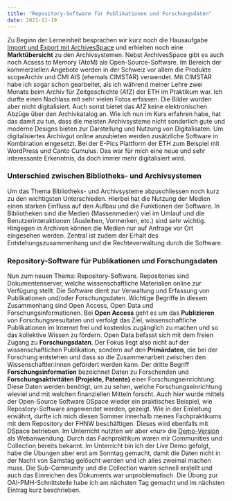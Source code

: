 ```yaml
---
title: "Repository-Software für Publikationen und Forschungsdaten"
date: 2021-11-19
---
```

Zu Beginn der Lerneinheit besprachen wir kurz noch die Hausaufgabe [Import und Export mit ArchivesSpace]( https://stutzmarion.github.io/Lerntagebuch_BAIN/2021/11/05/uebung1.html) und erhielten noch eine **Marktübersicht** zu den Archivsystemen. Nebst ArchivesSpace gibt es auch noch Acsess to Memory (AtoM) als Open-Source-Software. Im Bereich der kommerziellen Angebote werden in der Schweiz vor allem die Produkte scopeArchiv und CMI AIS (ehemals CIMSTAR) verwendet. Mit CIMSTAR habe ich sogar schon gearbeitet, als ich während meiner Lehre zwei Monate beim Archiv für Zeitgeschichte (AfZ) der ETH im Praktikum war. Ich durfte einen Nachlass mit sehr vielen Fotos erfassen. Die Bilder wurden aber nicht digitalisiert. Auch sonst bietet das AfZ keine elektronischen Abzüge über den Archivkatalog an. Wie ich nun im Kurs erfahren habe, hat das damit zu tun, dass die meisten Archivsysteme nicht sonderlich gute und moderne Designs bieten zur Darstellung und Nutzung von Digitalisaten. Um digitalisiertes Archivgut online anzubieten werden zusätzliche Software in Kombination eingesetzt. Bei der E-Pics Plattform der ETH zum Beispiel mit WordPress und Canto Cumulus. Das war für mich eine neue und sehr interessante Erkenntnis, da doch immer mehr digitalisiert wird.  

### Unterschied zwischen Bibliotheks- und Archivsystemen
Um das Thema Bibliotheks- und Archivsysteme abzuschliessen noch kurz zu den wichtigsten Unterschieden. Hierbei hat die Nutzung der Medien einen starken Einfluss auf den Aufbau und die Funktionen der Software. In Bibliotheken sind die Medien (Massenmedien) viel im Umlauf und die Benutzerinteraktionen (Ausleihen, Vormerken, etc.) sind sehr wichtig. Hingegen in Archiven können die Medien nur auf Anfrage vor Ort eingesehen werden. Zentral ist zudem der Erhalt des Entstehungszusammenhang und die Rechteverwaltung durch die Software.  

### Repository-Software für Publikationen und Forschungsdaten
Nun zum neuen Thema: Repository-Software. Repositories sind Dokumentenserver, welche wissenschaftliche Materialien online zur Verfügung stellt. Die Software dient zur Verwaltung und Erfassung von Publikationen und/oder Forschungsdaten. 
Wichtige Begriffe in diesem Zusammenhang sind Open Access, Open Data und Forschungsinformationen. Bei **Open Access** geht es um das **Publizieren** von Forschungsresultaten und verfolgt das Ziel, wissenschaftliche Publikationen im Internet frei und kostenlos zugänglich zu machen und so das kollektive Wissen zu fördern. Open Data befasst sich mit dem freien Zugang zu **Forschungsdaten**. Der Fokus liegt also nicht auf der wissenschaftlichen Publikation, sondern auf den **Primärdaten**, die bei der Forschung entstehen und dass so die Zusammenarbeit zwischen den Wissenschaftler:innen gefördert werden kann. Der dritte Begriff **Forschungsinformation** bezeichnet Daten zu Forschenden und **Forschungsaktivitäten (Projekte, Patente)** einer Forschungseinrichtung. Diese Daten werden benötigt, um zu sehen, welche Forschungseinrichtung wieviel und mit welchen finanziellen Mitteln forscht. 
Auch hier wurde mittels der Open-Source Software DSpace wieder ein praktisches Beispiel, wie Repostory-Software angewendet werden, gezeigt. Wie in der Einleitung erwähnt, durfte ich mich diesen Sommer innerhalb meines Fachpraktikums mit dem Repository der FHNW beschäftigen. Dieses wird ebenfalls mit DSpace betrieben. Im Unterricht nutzten wir aber «nur» die [Demo-Version](https://demo.dspace.org) als Webanwendung. Durch das Fachpraktikum waren mir Communities und Collection bereits bekannt. Im Unterricht bin ich der Live Demo gefolgt, habe die Übungen aber erst am Sonntag gemacht, damit die Daten nicht in der Nacht von Samstag gelöscht werden und ich alles zweimal machen muss. Die Sub-Community und die Collection waren schnell erstellt und auch das Einreichen des Dokuments war unproblematisch. Die Übung zur OAI-PMH-Schnittstelle habe ich am nächsten Tag gemacht und im nächsten Eintrag kurz beschrieben.
